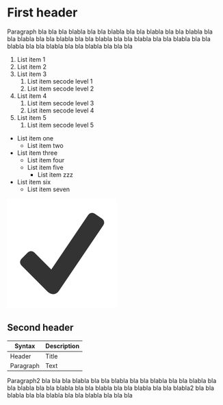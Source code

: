 # First header

Paragraph  bla bla bla blabla bla bla blabla bla bla blabla bla bla blabla bla bla blabla bla bla blabla bla bla blabla bla bla blabla bla bla
blabla bla bla blabla bla bla blabla bla bla blabla bla bla bla



1. List item 1
2. List item 2
3. List item 3
   1. List item secode level 1
   2. List item secode level 2
4. List item 4
   1. List item secode level 3
   2. List item secode level 4
5. List item 5
   1. List item secode level 5

- List item one
  - List item two
- List item three
  - List item four
  - List item five
    - List item zzz
- List item six
  - List item seven

![Picture alt1](image0.png "Picture title1")


## Second header

| Syntax      | Description |
| ----------- | ----------- |
| Header      | Title       |
| Paragraph   | Text        |

Paragraph2  bla bla bla blabla bla bla blabla bla bla blabla bla bla blabla bla bla blabla bla bla blabla bla bla blabla bla bla blabla bla bla
blabla2 bla bla blabla bla bla blabla bla bla blabla bla bla bla